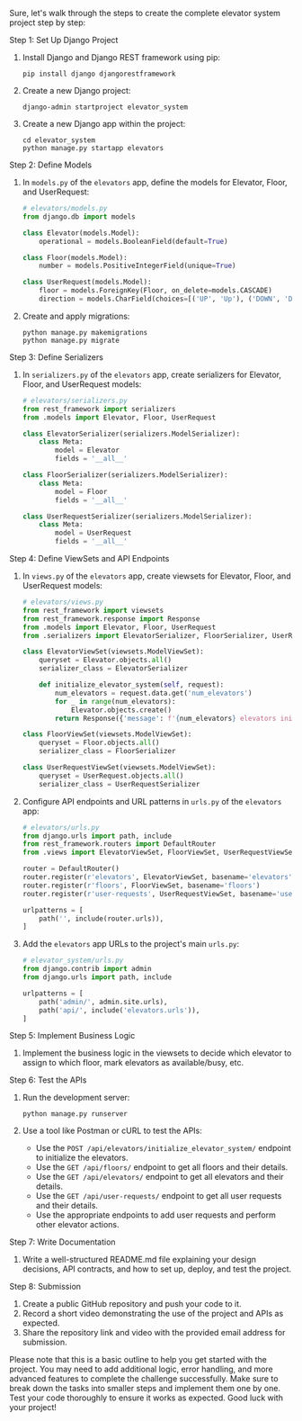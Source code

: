Sure, let's walk through the steps to create the complete elevator system project step by step:

Step 1: Set Up Django Project
1. Install Django and Django REST framework using pip:
   ```
   pip install django djangorestframework
   ```

2. Create a new Django project:
   ```
   django-admin startproject elevator_system
   ```

3. Create a new Django app within the project:
   ```
   cd elevator_system
   python manage.py startapp elevators
   ```

Step 2: Define Models
1. In `models.py` of the `elevators` app, define the models for Elevator, Floor, and UserRequest:
   ```python
   # elevators/models.py
   from django.db import models

   class Elevator(models.Model):
       operational = models.BooleanField(default=True)

   class Floor(models.Model):
       number = models.PositiveIntegerField(unique=True)

   class UserRequest(models.Model):
       floor = models.ForeignKey(Floor, on_delete=models.CASCADE)
       direction = models.CharField(choices=[('UP', 'Up'), ('DOWN', 'Down')], max_length=4)
   ```

2. Create and apply migrations:
   ```
   python manage.py makemigrations
   python manage.py migrate
   ```

Step 3: Define Serializers
1. In `serializers.py` of the `elevators` app, create serializers for Elevator, Floor, and UserRequest models:
   ```python
   # elevators/serializers.py
   from rest_framework import serializers
   from .models import Elevator, Floor, UserRequest

   class ElevatorSerializer(serializers.ModelSerializer):
       class Meta:
           model = Elevator
           fields = '__all__'

   class FloorSerializer(serializers.ModelSerializer):
       class Meta:
           model = Floor
           fields = '__all__'

   class UserRequestSerializer(serializers.ModelSerializer):
       class Meta:
           model = UserRequest
           fields = '__all__'
   ```

Step 4: Define ViewSets and API Endpoints
1. In `views.py` of the `elevators` app, create viewsets for Elevator, Floor, and UserRequest models:
   ```python
   # elevators/views.py
   from rest_framework import viewsets
   from rest_framework.response import Response
   from .models import Elevator, Floor, UserRequest
   from .serializers import ElevatorSerializer, FloorSerializer, UserRequestSerializer

   class ElevatorViewSet(viewsets.ModelViewSet):
       queryset = Elevator.objects.all()
       serializer_class = ElevatorSerializer

       def initialize_elevator_system(self, request):
           num_elevators = request.data.get('num_elevators')
           for _ in range(num_elevators):
               Elevator.objects.create()
           return Response({'message': f'{num_elevators} elevators initialized successfully.'})

   class FloorViewSet(viewsets.ModelViewSet):
       queryset = Floor.objects.all()
       serializer_class = FloorSerializer

   class UserRequestViewSet(viewsets.ModelViewSet):
       queryset = UserRequest.objects.all()
       serializer_class = UserRequestSerializer
   ```

2. Configure API endpoints and URL patterns in `urls.py` of the `elevators` app:
   ```python
   # elevators/urls.py
   from django.urls import path, include
   from rest_framework.routers import DefaultRouter
   from .views import ElevatorViewSet, FloorViewSet, UserRequestViewSet

   router = DefaultRouter()
   router.register(r'elevators', ElevatorViewSet, basename='elevators')
   router.register(r'floors', FloorViewSet, basename='floors')
   router.register(r'user-requests', UserRequestViewSet, basename='user-requests')

   urlpatterns = [
       path('', include(router.urls)),
   ]
   ```

3. Add the `elevators` app URLs to the project's main `urls.py`:
   ```python
   # elevator_system/urls.py
   from django.contrib import admin
   from django.urls import path, include

   urlpatterns = [
       path('admin/', admin.site.urls),
       path('api/', include('elevators.urls')),
   ]
   ```

Step 5: Implement Business Logic
1. Implement the business logic in the viewsets to decide which elevator to assign to which floor, mark elevators as available/busy, etc.

Step 6: Test the APIs
1. Run the development server:
   ```
   python manage.py runserver
   ```

2. Use a tool like Postman or cURL to test the APIs:
   - Use the `POST /api/elevators/initialize_elevator_system/` endpoint to initialize the elevators.
   - Use the `GET /api/floors/` endpoint to get all floors and their details.
   - Use the `GET /api/elevators/` endpoint to get all elevators and their details.
   - Use the `GET /api/user-requests/` endpoint to get all user requests and their details.
   - Use the appropriate endpoints to add user requests and perform other elevator actions.

Step 7: Write Documentation
1. Write a well-structured README.md file explaining your design decisions, API contracts, and how to set up, deploy, and test the project.

Step 8: Submission
1. Create a public GitHub repository and push your code to it.
2. Record a short video demonstrating the use of the project and APIs as expected.
3. Share the repository link and video with the provided email address for submission.

Please note that this is a basic outline to help you get started with the project. You may need to add additional logic, error handling, and more advanced features to complete the challenge successfully. Make sure to break down the tasks into smaller steps and implement them one by one. Test your code thoroughly to ensure it works as expected. Good luck with your project!
